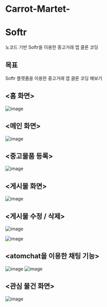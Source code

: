 # Carrot-Martet-

# Softr
 노코드 기반 Softr을 이용한 중고거래 앱 클론 코딩

**목표**
----
Softr 플랫폼을 이용한 중고거래 앱 클론 코딩 해보기

**<홈 화면>**
----
![image](https://github.com/hamzyda/Carrot-Martet-/assets/106675227/ce89cc73-43da-4f4c-8153-9d9209a9a722)

**<메인 화면>**
----
![image](https://github.com/hamzyda/Carrot-Martet-/assets/106675227/cac1d395-bb93-4b08-9100-180be1c5f3d6)

**<중고물품 등록>**
----
![image](https://github.com/hamzyda/Carrot-Martet-/assets/106675227/fec9d67d-74fd-45ee-8a31-ea4bcfcad302)

**<게시물 화면>**
----
![image](https://github.com/hamzyda/Carrot-Martet-/assets/106675227/7d50f725-f219-4612-800c-4d1b3f55e7bf)

**<게시물 수정 / 삭제>**
----
![image](https://github.com/hamzyda/Carrot-Martet-/assets/106675227/36075bdf-e8a2-4bf0-9a50-9f4d53f4a083)

![image](https://github.com/hamzyda/Carrot-Martet-/assets/106675227/c7f1011b-be65-4163-acdf-328f88957548)

**<atomchat을 이용한 채팅 기능>**
----
![image](https://github.com/hamzyda/Carrot-Martet-/assets/106675227/7f1e1c3d-4baf-49e9-ab91-d11379b3c0a9)
![image](https://github.com/hamzyda/Carrot-Martet-/assets/106675227/7984a3dc-79a4-422d-8d01-58ca31593c40)

**<관심 물건 화면>**
----
![image](https://github.com/hamzyda/Carrot-Martet-/assets/106675227/dbc142bf-d037-4e49-9fa4-9deddff05331)
